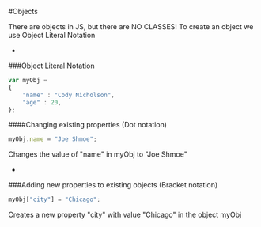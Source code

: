 #Objects

There are objects in JS, but there are NO CLASSES!
To create an object we use Object Literal Notation

-

###Object Literal Notation

```javascript
var myObj =
{
    "name" : "Cody Nicholson",
    "age" : 20,
};
```

####Changing existing properties (Dot notation)

```javascript
myObj.name = "Joe Shmoe";
```

Changes the value of "name" in myObj to "Joe Shmoe"

-

###Adding new properties to existing objects (Bracket notation)

```javascript
myObj["city"] = "Chicago";
```

Creates a new property "city" with value "Chicago" in the object myObj

